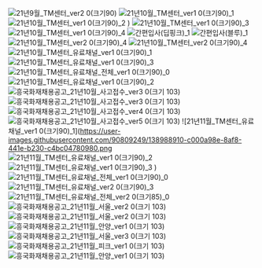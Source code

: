 ![21년9월_TM센터_ver2 0(크기90)](https://user-images.githubusercontent.com/90809249/135026655-7158add5-4e8f-4f97-8cd1-73a6519a907b.png)
![21년10월_TM센터_ver1 0(크기90)_1](https://user-images.githubusercontent.com/90809249/135031005-e4f5bd26-9b9f-48a3-ba72-ecc939f273e7.png)
![21년10월_TM센터_ver1 0(크기90)_2](https://user-images.githubusercontent.com/90809249/135031045-e0ae6da7-bbc8-4034-ad5e-a8c168453b20.png)
)
![21년10월_TM센터_ver1 0(크기90)_3](https://user-images.githubusercontent.com/90809249/135031059-727a7043-4d81-481f-94dd-0c8099c61a91.png)
![21년10월_TM센터_ver1 0(크기90)_4](https://user-images.githubusercontent.com/90809249/135031066-a832c0c6-1d0c-42e9-88ce-adc241e5a978.png)
![간편입사(딥핑크)_1](https://user-images.githubusercontent.com/90809249/135040120-c26a3307-8e53-49a8-82a7-325d17d4c915.gif)
![간편입사(블루)_1](https://user-images.githubusercontent.com/90809249/135040125-74b96173-4be0-4be8-95bb-dde290320c51.gif)
![21년10월_TM센터_ver2 0(크기90)_4](https://user-images.githubusercontent.com/90809249/135042206-6ad6f994-a19f-4e89-a004-0c9f20746721.png)
![21년10월_TM센터_ver2 0(크기90)_4](https://user-images.githubusercontent.com/90809249/135235805-8e261968-a79f-4f81-a135-88b2bf5ba06b.png)
![21년10월_TM센터_유료채널_ver1 0(크기90)_1](https://user-images.githubusercontent.com/90809249/135235812-d8e8761c-9634-4d2f-8064-b0e84fe03b05.png)
![21년10월_TM센터_유료채널_ver1 0(크기90)_3](https://user-images.githubusercontent.com/90809249/135235819-9cc7c910-f0fa-4ae1-8901-a3abd43cdcbd.png)
![21년10월_TM센터_유료채널_전체_ver1 0(크기90)_0](https://user-images.githubusercontent.com/90809249/135235820-0fbbc14d-3b21-4485-93da-e0b4f707dae6.png)
![21년10월_TM센터_유료채널_ver1 0(크기90)_2](https://user-images.githubusercontent.com/90809249/135366710-022b14ae-2f91-4af5-9094-202235c487b5.png)
![흥국화재채용공고_21년10월_사고접수_ver3 0(크기 103)](https://user-images.githubusercontent.com/90809249/135945607-114f448d-17d1-44a3-87e1-acd199e0112b.png)
![흥국화재채용공고_21년10월_사고접수_ver3 0(크기 103)](https://user-images.githubusercontent.com/90809249/135948357-84729f13-83d9-4229-9d74-d6df399deb93.png)
![흥국화재채용공고_21년10월_사고접수_ver4 0(크기 103)](https://user-images.githubusercontent.com/90809249/136891922-44a572f0-fae9-4d7a-87e8-f19cad877af1.png)
![흥국화재채용공고_21년10월_사고접수_ver5 0(크기 103)](https://user-images.githubusercontent.com/90809249/137044955-0c067d32-2de7-48b2-b545-9977b78a26f7.png)
![21년11월_TM센터_유료채널_ver1 0(크기90)_1](https://user-images.githubusercontent.com/90809249/138988910-c000a98e-8af8-441e-b230-c4bc04780980.png
![21년11월_TM센터_유료채널_ver1 0(크기90)_2](https://user-images.githubusercontent.com/90809249/138988929-872805cb-3386-4be7-a52a-a2cb5e51049c.png)
![21년11월_TM센터_유료채널_ver1 0(크기90)_3](https://user-images.githubusercontent.com/90809249/138988942-fe883c6f-28fe-4d43-8ffd-785439a5369d.png)
)
![21년11월_TM센터_유료채널_전체_ver1 0(크기90)_0](https://user-images.githubusercontent.com/90809249/138988951-294459fd-e955-4865-9252-10065690854a.png)
![21년11월_TM센터_유료채널_ver2 0(크기90)_3](https://user-images.githubusercontent.com/90809249/139176880-5a3ee5ef-7db9-463b-a3ed-37659d1b9e7e.png)
![21년11월_TM센터_유료채널_전체_ver2 0(크기85)_0](https://user-images.githubusercontent.com/90809249/139406385-7d53ee74-4d24-40d9-bdff-8ccf31f801f4.png)
![흥국화재채용공고_21년11월_서울_ver2 0(크기 103)](https://user-images.githubusercontent.com/90809249/140876215-2cab147e-ea94-474c-bbd7-190343010649.png)
![흥국화재채용공고_21년11월_서울_ver2 0(크기 103)](https://user-images.githubusercontent.com/90809249/140885617-79a1d41e-e3d7-4f75-b5da-9405f598b56c.png)
![흥국화재채용공고_21년11월_안양_ver1 0(크기 103)](https://user-images.githubusercontent.com/90809249/141035925-b823fa4a-c211-4257-8963-e87b41388399.png)
![흥국화재채용공고_21년11월_서울_ver3 0(크기 103)](https://user-images.githubusercontent.com/90809249/141035933-00eecf1f-c15d-4e7a-beab-0413f908a230.png)
![흥국화재채용공고_21년11월_피크_ver1 0(크기 103)](https://user-images.githubusercontent.com/90809249/141216082-a0a046d8-debb-475d-90a7-d94a3302b695.png)
![흥국화재채용공고_21년11월_안양_ver1 0(크기 103)](https://user-images.githubusercontent.com/90809249/141222518-3fd58c3d-b1fd-4220-8803-263fbfc0db26.png)
